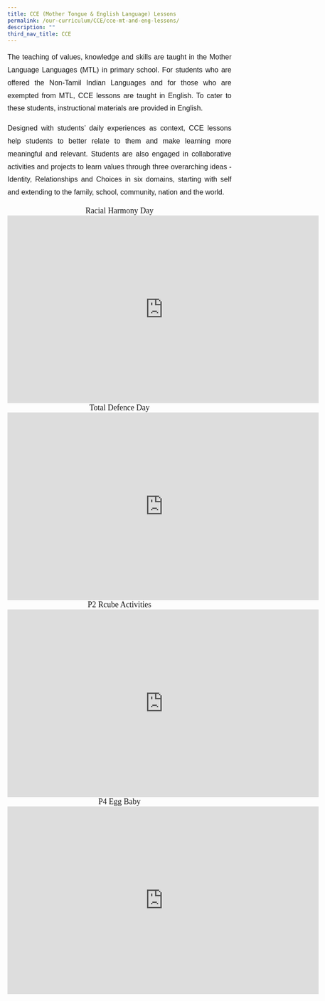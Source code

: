 ```yaml
---
title: CCE (Mother Tongue & English Language) Lessons
permalink: /our-curriculum/CCE/cce-mt-and-eng-lessons/
description: ""
third_nav_title: CCE
---
```

<p style="font-family:Arial; font-size:16px; text-align:justify; line-height:1.8">The teaching of values, knowledge and skills are taught in the Mother Language Languages (MTL) in primary school. For students who are offered the Non-Tamil Indian Languages and for those who are exempted from MTL, CCE lessons are taught in English. To cater to these students, instructional materials are provided in English.</p>

<p style="font-family:Arial; font-size:16px; text-align:justify; line-height:1.8">Designed with students’ daily experiences as context, CCE lessons help students to better relate to them and make learning more meaningful and relevant. Students are also engaged in collaborative activities and projects to learn values through three overarching ideas - Identity, Relationships and Choices in six domains, starting with self and extending to the family, school, community, nation and the world.</p>

<center style="font-size:18px; font-family:cursive">Racial Harmony Day<iframe src="https://docs.google.com/presentation/d/e/2PACX-1vStkdFamT9Cs5fMdiMCyF7X8XXAAe9IoiBmUJLcxhszplCEGSu63C9dM_8uhksFB3iX5A1hz0IxI_U5/embed?start=false&amp;loop=false&amp;delayms=3000" frameborder="0" width="700" height="422" allowfullscreen="true"></iframe></center>

<center style="font-size:18px; font-family:cursive">Total Defence Day<iframe allowfullscreen="true" height="422" width="700" frameborder="0" src="https://docs.google.com/presentation/d/e/2PACX-1vTuG3jK5FxjZ25x4wey8SXv9QGOB52f6yKdD_mlnY0ewF8tZcPCehJo6U6yX8nJ9xJ7KVzNNuiiwAxR/embed?start=false&amp;loop=false&amp;delayms=3000"></iframe></center>

<center style="font-size:18px; font-family:cursive">P2 Rcube Activities<iframe allowfullscreen="true" height="422" width="700" frameborder="0" src="https://docs.google.com/presentation/d/e/2PACX-1vStzwIBwoFP0WhzLjHqosclcNXJmTZSYv2xTB8JIcOwIJ4EY92nExps6oZJn6M0pFadTv-hWDMcJbBL/embed?start=false&amp;loop=false&amp;delayms=3000"></iframe></center>

<center style="font-size:18px; font-family:cursive">P4 Egg Baby<iframe allowfullscreen="true" height="422" width="700" frameborder="0" src="https://docs.google.com/presentation/d/e/2PACX-1vSuG-gUH58TS28ba0GGGjSptmn1G6bEWLFR6-_p5JWiLKDZqSD9ljKCZkYNqZmZHhZKDf9gCngDw__K/embed?start=false&amp;loop=false&amp;delayms=3000"></iframe></center>